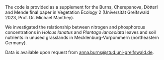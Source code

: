 The code is provided as a supplement for the Burns, Cherepanova, Dötterl and Mende final paper in Vegetation Ecology 2 (Universität Greifswald 2023, Prof. Dr. Michael Manthey).

We investigated the relationship between nitrogen and phosphorous concentrations in _Holcus lanatus_ and _Plantago lanceolata_ leaves and soil nutrients in unused grasslands in Mecklenburg-Vorpommern (northeastern Germany).

Data is available upon request from anna.burns@stud.uni-greifswald.de.
